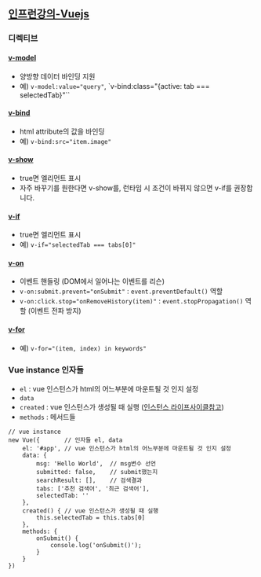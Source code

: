## [인프런강의-Vuejs](https://www.inflearn.com/course/%EC%88%9C%EC%88%98js-vuejs-%EA%B0%9C%EB%B0%9C-%EA%B0%95%EC%A2%8C/)

### 디렉티브
#### [v-model](https://kr.vuejs.org/v2/guide/forms.html)
- 양방향 데이터 바인딩 지원
- 예) `v-model:value="query"`, `v-bind:class="{active: tab === selectedTab}"``

#### [v-bind](https://kr.vuejs.org/v2/guide/class-and-style.html)
- html attribute의 값을 바인딩
- 예) `v-bind:src="item.image"`

#### [v-show](https://kr.vuejs.org/v2/guide/forms.html)
- true면 엘리먼트 표시
- 자주 바꾸기를 원한다면 v-show를, 런타임 시 조건이 바뀌지 않으면 v-if를 권장합니다.

#### [v-if](https://kr.vuejs.org/v2/guide/conditional.html#v-if)
- true면 엘리먼트 표시
- 예) `v-if="selectedTab === tabs[0]"`

#### [v-on](https://kr.vuejs.org/v2/guide/events.html)
- 이벤트 핸들링 (DOM에서 일어나는 이벤트를 리슨)
- `v-on:submit.prevent="onSubmit"` : `event.preventDefault()` 역할
- `v-on:click.stop="onRemoveHistory(item)"` : `event.stopPropagation()` 역할 (이벤트 전파 방지)

#### [v-for](https://kr.vuejs.org/v2/guide/list.html)
- 예) `v-for="(item, index) in keywords"`

### Vue instance 인자들
- `el` : vue 인스턴스가 html의 어느부분에 마운트될 것 인지 설정
- `data`
- `created` : vue 인스턴스가 생성될 때 실행 ([인스턴스 라이프사이클참고](https://kr.vuejs.org/v2/guide/instance.html#%EB%9D%BC%EC%9D%B4%ED%94%84%EC%82%AC%EC%9D%B4%ED%81%B4-%EB%8B%A4%EC%9D%B4%EC%96%B4%EA%B7%B8%EB%9E%A8))
- `methods` : 메서드들

```
// vue instance
new Vue({       // 인자들 el, data
    el: '#app', // vue 인스턴스가 html의 어느부분에 마운트될 것 인지 설정
    data: {
        msg: 'Hello World',  // msg변수 선언
        submitted: false,    // submit했는지
        searchResult: [],    // 검색결과
        tabs: ['추천 검색어', '최근 검색어'],
        selectedTab: ''
    },
    created() { // vue 인스턴스가 생성될 때 실행
        this.selectedTab = this.tabs[0]
    },
    methods: {
        onSubmit() {
            console.log('onSubmit()');
        }
    }
})
```
